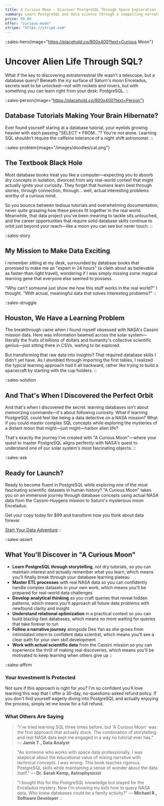 ```yaml
---
title: A Curious Moon - Discover PostgreSQL Through Space Exploration
summary: Learn PostgreSQL and data science through a compelling narrative set against the backdrop of NASA's Cassini mission.
price: 99.00
offer: "curious-moon"
stripe: "https://stripe.com"
---
```


::sales-hero{image="https://placehold.co/800x400?text=Curious Moon"}
# Uncover Alien Life Through SQL?

What if the key to discovering extraterrestrial life wasn't a telescope, but a database query? Beneath the icy surface of Saturn's moon Enceladus, secrets wait to be unlocked—not with rockets and rovers, but with something you can learn right from your desk: PostgreSQL.
::

::sales-person{image="https://placehold.co/800x400?text=Person"}
## Database Tutorials Making Your Brain Hibernate?

Ever found yourself staring at a database tutorial, your eyelids growing heavier with each passing "SELECT * FROM..."? You're not alone. Learning SQL shouldn't require the caffeine tolerance of a night shift astronomer.
::

::sales-problem{image="/images/doodles/cat.png"}
## The Textbook Black Hole

Most database books treat you like a computer—expecting you to absorb dry concepts in isolation, divorced from any real-world context that might actually ignite your curiosity. They forget that humans learn best through stories, through connection, through... well, actual interesting problems worthy of a curious mind.

So you bounce between tedious tutorials and overwhelming documentation, never quite grasping how these pieces fit together in the real world. Meanwhile, that data project you've been meaning to tackle sits untouched, and the career opportunities that require solid database skills continue to orbit just beyond your reach—like a moon you can see but never touch.
::


::sales-story
## My Mission to Make Data Exciting

I remember sitting at my desk, surrounded by database books that promised to make me an "expert in 24 hours" (a claim about as believable as faster-than-light travel), wondering if I was simply missing some magical learning gene that everyone else seemed to possess.

"Why can't someone just show me how this stuff works in the real world?" I thought. "With actual, meaningful data that solves interesting problems?"
::

::sales-struggle
## Houston, We Have a Learning Problem

The breakthrough came when I found myself obsessed with NASA's Cassini mission data. Here was information beamed across the solar system—literally the fruits of billions of dollars and humanity's collective scientific genius—just sitting there in CSVs, waiting to be explored.

But transforming that raw data into insights? That required database skills I didn't yet have. As I stumbled through importing the first tables, I realized the typical learning approach had it all backward, rather like trying to build a spacecraft by starting with the cup holders.
::

::sales-solution
## And That's When I Discovered the Perfect Orbit

And that's when I discovered the secret: learning databases isn't about memorizing commands—it's about following curiosity. What if learning PostgreSQL could feel like being a data detective on a NASA mission? What if you could master complex SQL concepts while exploring the mysteries of a distant moon that might—just might—harbor alien life?

That's exactly the journey I've created with "A Curious Moon"—where your quest to master PostgreSQL aligns perfectly with NASA's quest to understand one of our solar system's most fascinating objects.
::

::sales-ask
## Ready for Launch?

Ready to become fluent in PostgreSQL while exploring one of the most fascinating scientific datasets in human history? "A Curious Moon" takes you on an immersive journey through database concepts using actual NASA data from the Cassini-Huygens mission to Saturn's mysterious moon Enceladus.

Get your copy today for $99 and transform how you think about data forever.

<a href="#" class="btn btn-primary btn-lg">Start Your Data Adventure</a>
::

::sales-assert
## What You'll Discover in "A Curious Moon"

- **Learn PostgreSQL through storytelling**, not dry tutorials, so you can maintain interest and actually remember what you learn, which means you'll finally break through your database learning plateau
- **Master ETL processes** with real NASA data so you can confidently handle complex datasets in your own work, which means you'll be prepared for real-world data challenges
- **Develop analytical thinking** as you craft queries that reveal hidden patterns, which means you'll approach all future data problems with newfound clarity and insight
- **Understand relational optimization** in a practical context so you can build blazing-fast databases, which means no more waiting for queries that take forever to run
- **Follow a narrative journey** alongside Dee Yan as she grows from intimidated intern to confident data scientist, which means you'll see a clear path for your own skill development
- **Work with actual scientific data** from the Cassini mission so you can experience the thrill of making real discoveries, which means you'll be motivated to keep learning when others give up
::

::sales-affirm
### Your Investment Is Protected

Not sure if this approach is right for you? I'm so confident you'll love learning this way that I offer a 30-day, no-questions-asked refund policy. If you don't find yourself eagerly diving into PostgreSQL and actually enjoying the process, simply let me know for a full refund.

### What Others Are Saying

> "I've tried learning SQL three times before, but 'A Curious Moon' was the first approach that actually stuck. The combination of storytelling and real NASA data kept me engaged in a way no tutorial ever has." — **Jamie T., Data Analyst**

> "As someone who works with space data professionally, I was skeptical about the educational value of mixing narrative with technical concepts. I was wrong. This book teaches rigorous PostgreSQL skills while maintaining a sense of wonder about the data itself." — **Dr. Sarah Kemp, Astrophysicist**

> "I bought this for the PostgreSQL knowledge but stayed for the Enceladus mystery. Now I'm showing my kids how to query NASA data. Who knew databases could be a family activity?" — **Michael R., Software Developer**
::
